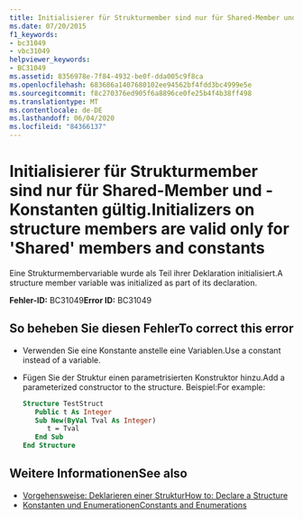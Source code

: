 ```yaml
---
title: Initialisierer für Strukturmember sind nur für Shared-Member und -Konstanten gültig.
ms.date: 07/20/2015
f1_keywords:
- bc31049
- vbc31049
helpviewer_keywords:
- BC31049
ms.assetid: 8356978e-7f84-4932-be0f-dda005c9f8ca
ms.openlocfilehash: 683686a1407680102ee94562bf4fdd3bc4999e5e
ms.sourcegitcommit: f8c270376ed905f6a8896ce0fe25b4f4b38ff498
ms.translationtype: MT
ms.contentlocale: de-DE
ms.lasthandoff: 06/04/2020
ms.locfileid: "84366137"
---
```

# <a name="initializers-on-structure-members-are-valid-only-for-shared-members-and-constants"></a><span data-ttu-id="48729-102">Initialisierer für Strukturmember sind nur für Shared-Member und -Konstanten gültig.</span><span class="sxs-lookup"><span data-stu-id="48729-102">Initializers on structure members are valid only for 'Shared' members and constants</span></span>
<span data-ttu-id="48729-103">Eine Strukturmembervariable wurde als Teil ihrer Deklaration initialisiert.</span><span class="sxs-lookup"><span data-stu-id="48729-103">A structure member variable was initialized as part of its declaration.</span></span>  
  
 <span data-ttu-id="48729-104">**Fehler-ID:** BC31049</span><span class="sxs-lookup"><span data-stu-id="48729-104">**Error ID:** BC31049</span></span>  
  
## <a name="to-correct-this-error"></a><span data-ttu-id="48729-105">So beheben Sie diesen Fehler</span><span class="sxs-lookup"><span data-stu-id="48729-105">To correct this error</span></span>  
  
- <span data-ttu-id="48729-106">Verwenden Sie eine Konstante anstelle eine Variablen.</span><span class="sxs-lookup"><span data-stu-id="48729-106">Use a constant instead of a variable.</span></span>  
  
- <span data-ttu-id="48729-107">Fügen Sie der Struktur einen parametrisierten Konstruktor hinzu.</span><span class="sxs-lookup"><span data-stu-id="48729-107">Add a parameterized constructor to the structure.</span></span> <span data-ttu-id="48729-108">Beispiel:</span><span class="sxs-lookup"><span data-stu-id="48729-108">For example:</span></span>  
  
    ```vb  
    Structure TestStruct  
       Public t As Integer  
       Sub New(ByVal Tval As Integer)  
          t = Tval  
       End Sub  
    End Structure  
    ```  
  
## <a name="see-also"></a><span data-ttu-id="48729-109">Weitere Informationen</span><span class="sxs-lookup"><span data-stu-id="48729-109">See also</span></span>

- [<span data-ttu-id="48729-110">Vorgehensweise: Deklarieren einer Struktur</span><span class="sxs-lookup"><span data-stu-id="48729-110">How to: Declare a Structure</span></span>](../programming-guide/language-features/data-types/how-to-declare-a-structure.md)
- [<span data-ttu-id="48729-111">Konstanten und Enumerationen</span><span class="sxs-lookup"><span data-stu-id="48729-111">Constants and Enumerations</span></span>](../programming-guide/language-features/constants-enums/index.md)
